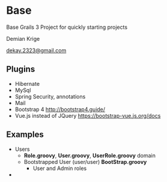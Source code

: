 # Base
Base Grails 3 Project for quickly starting projects

Demian Krige

dekay.2323@gmail.com

## Plugins
* Hibernate
* MySql
* Spring Security, annotations
* Mail
* Bootstrap 4 http://bootstrap4.guide/
* Vue.js instead of JQuery https://bootstrap-vue.js.org/docs

## Examples
* Users
  * **Role.groovy**, **User.groovy**, **UserRole.groovy** domain
  * Bootstrapped User (user/user) **BootStrap.groovy**
    * User and Admin roles
*
    
    
